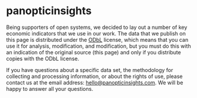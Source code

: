 # panopticinsights

Being supporters of open systems, we decided to lay out a number of key economic indicators that we use in our work. The data that we publish on this page is distributed under the [ODbL]([url](https://opendatacommons.org/licenses/odbl/summary/)) license, which means that you can use it for analysis, modification, and modification, but you must do this with an indication of the original source (this page) and only if you distribute copies with the ODbL license.

If you have questions about a specific data set, the methodology for collecting and processing information, or about the rights of use, please contact us at the email address: hello@panopticinsights.com. We will be happy to answer all your questions.
